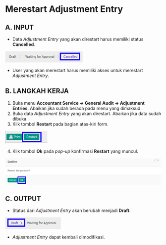 # Merestart Adjustment Entry

## A. INPUT

* Data *Adjustment Entry* yang akan direstart harus memiliki status **Cancelled**.

![](../../img/adjustment-entry/status-input-cancelled.png)

* User yang akan merestart harus memiliki akses untuk merestart *Adjustment Entry*.

## B. LANGKAH KERJA

1. Buka menu **Accountant Service -> General Audit -> Adjustment Entries**. Abaikan jika sudah berada pada menu yang dimaksud.
2. Buka data *Adjustment Entry* yang akan direstart. Abaikan jika data sudah dibuka.
3. Klik tombol **Restart** pada bagian atas-kiri form.

![](../../img/adjustment-entry/tombol-restart.png)

4. Klik tombol **Ok** pada *pop-up* konfirmasi **Restart** yang muncul.

![](../../img/adjustment-entry/pop-up-konfirmasi-restart.png)

## C. OUTPUT

* Status dari *Adjustment Entry* akan berubah menjadi **Draft**.

![](../../img/adjustment-entry/status-draft.png)

* *Adjustment Entry* dapat kembali dimodifikasi.
